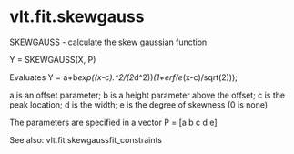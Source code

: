 # vlt.fit.skewgauss

  SKEWGAUSS - calculate the skew gaussian function
 
  Y = SKEWGAUSS(X, P)
 
  Evaluates 
     Y = a+b*exp((x-c).^2/(2*d^2))*(1+erf(e*(x-c)/sqrt(2)));
 
  a is an offset parameter; b is a height parameter above the offset;
  c is the peak location; d is the width; e is the degree of skewness (0 is none)
  
  The parameters are specified in a vector P = [a b c d e]
  
  See also: vlt.fit.skewgaussfit_constraints
